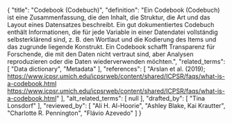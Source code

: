 {
    "title": "Codebook (Codebuch)",
    "definition": "Ein Codebook (Codebuch) ist eine Zusammenfassung, die den Inhalt, die Struktur, die Art und das Layout eines Datensatzes beschreibt. Ein gut dokumentiertes Codebuch enthält Informationen, die für jede Variable in einer Datendatei vollständig selbsterklärend sind, z. B. den Wortlaut und die Kodierung des Items und das zugrunde liegende Konstrukt. Ein Codebook schafft Transparenz für Forschende, die mit den Daten nicht vertraut sind, aber Analysen reproduzieren oder die Daten wiederverwenden möchten.",
    "related_terms": [
        "Data dictionary",
        "Metadata"
    ],
    "references": [
        "Arslan et al. (2019); https://www.icpsr.umich.edu/icpsrweb/content/shared/ICPSR/faqs/what-is-a-codebook.html https://www.icpsr.umich.edu/icpsrweb/content/shared/ICPSR/faqs/what-is-a-codebook.html"
    ],
    "alt_related_terms": [
        null
    ],
    "drafted_by": [
        "Tina Lonsdorf"
    ],
    "reviewed_by": [
        "Ali H. Al-Hoorie",
        "Ashley Blake, Kai Krautter",
        "Charlotte R. Pennington",
        "Flávio Azevedo"
    ]
}